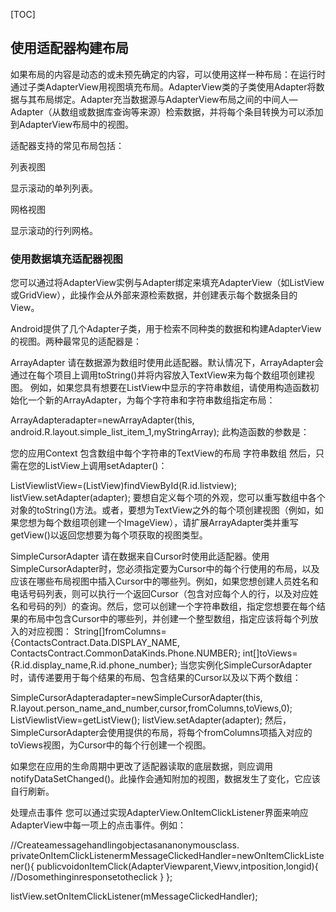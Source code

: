 [TOC]


## **使用适配器构建布局**
如果布局的内容是动态的或未预先确定的内容，可以使用这样一种布局：在运行时通过子类AdapterView用视图填充布局。AdapterView类的子类使用Adapter将数据与其布局绑定。Adapter充当数据源与AdapterView布局之间的中间人—Adapter（从数组或数据库查询等来源）检索数据，并将每个条目转换为可以添加到AdapterView布局中的视图。

适配器支持的常见布局包括：

列表视图

显示滚动的单列列表。

网格视图

显示滚动的行列网格。

### **使用数据填充适配器视图**
您可以通过将AdapterView实例与Adapter绑定来填充AdapterView（如ListView或GridView），此操作会从外部来源检索数据，并创建表示每个数据条目的View。

Android提供了几个Adapter子类，用于检索不同种类的数据和构建AdapterView的视图。两种最常见的适配器是：

ArrayAdapter
请在数据源为数组时使用此适配器。默认情况下，ArrayAdapter会通过在每个项目上调用toString()并将内容放入TextView来为每个数组项创建视图。
例如，如果您具有想要在ListView中显示的字符串数组，请使用构造函数初始化一个新的ArrayAdapter，为每个字符串和字符串数组指定布局：

ArrayAdapter<String>adapter=newArrayAdapter<String>(this,
android.R.layout.simple_list_item_1,myStringArray);
此构造函数的参数是：

您的应用Context
包含数组中每个字符串的TextView的布局
字符串数组
然后，只需在您的ListView上调用setAdapter()：

ListViewlistView=(ListView)findViewById(R.id.listview);
listView.setAdapter(adapter);
要想自定义每个项的外观，您可以重写数组中各个对象的toString()方法。或者，要想为TextView之外的每个项创建视图（例如，如果您想为每个数组项创建一个ImageView），请扩展ArrayAdapter类并重写getView()以返回您想要为每个项获取的视图类型。

SimpleCursorAdapter
请在数据来自Cursor时使用此适配器。使用SimpleCursorAdapter时，您必须指定要为Cursor中的每个行使用的布局，以及应该在哪些布局视图中插入Cursor中的哪些列。例如，如果您想创建人员姓名和电话号码列表，则可以执行一个返回Cursor（包含对应每个人的行，以及对应姓名和号码的列）的查询。然后，您可以创建一个字符串数组，指定您想要在每个结果的布局中包含Cursor中的哪些列，并创建一个整型数组，指定应该将每个列放入的对应视图：
String[]fromColumns={ContactsContract.Data.DISPLAY_NAME,
ContactsContract.CommonDataKinds.Phone.NUMBER};
int[]toViews={R.id.display_name,R.id.phone_number};
当您实例化SimpleCursorAdapter时，请传递要用于每个结果的布局、包含结果的Cursor以及以下两个数组：

SimpleCursorAdapteradapter=newSimpleCursorAdapter(this,
R.layout.person_name_and_number,cursor,fromColumns,toViews,0);
ListViewlistView=getListView();
listView.setAdapter(adapter);
然后，SimpleCursorAdapter会使用提供的布局，将每个fromColumns项插入对应的toViews视图，为Cursor中的每个行创建一个视图。

如果您在应用的生命周期中更改了适配器读取的底层数据，则应调用notifyDataSetChanged()。此操作会通知附加的视图，数据发生了变化，它应该自行刷新。

处理点击事件
您可以通过实现AdapterView.OnItemClickListener界面来响应AdapterView中每一项上的点击事件。例如：

//Createamessagehandlingobjectasananonymousclass.
privateOnItemClickListenermMessageClickedHandler=newOnItemClickListener(){
publicvoidonItemClick(AdapterViewparent,Viewv,intposition,longid){
//Dosomethinginresponsetotheclick
}
};

listView.setOnItemClickListener(mMessageClickedHandler);


